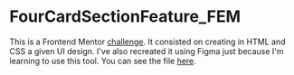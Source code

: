 # FourCardSectionFeature_FEM
This is a Frontend Mentor <a href="https://www.frontendmentor.io/challenges/four-card-feature-section-weK1eFYK">challenge<a/>. It consisted on creating in HTML and CSS a given UI design. 
I've also recreated it using Figma just because I'm learning to use this tool. You can see the file <a href="https://www.figma.com/file/RJRtbnDGhYfp8aozoDWDXC/Cards?node-id=0%3A1">here</a>.
